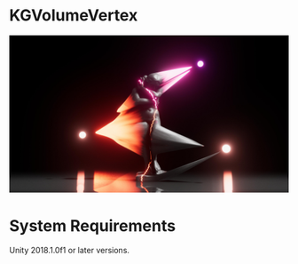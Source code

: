 # KGVolumeVertex
![](images/screenshot.jpg)

# System Requirements
Unity 2018.1.0f1 or later versions.

